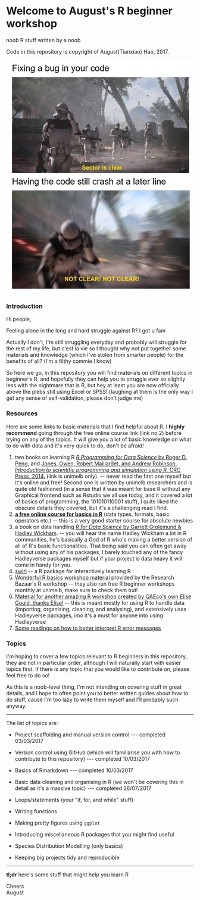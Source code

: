 # Welcome to August's R beginner workshop
noob R stuff written by a noob

Code in this repository is copyright of August(Tianxiao) Hao, 2017.  


![](Misc/maymay.jpg)


### Introduction

Hi people, 

Feeling alone in the long and hard struggle against R? I got u fam  

Actually I don't, I'm still struggling everyday and probably will struggle for the rest of my life, but  c'est la vie so I thought why not put together some materials and knowledge (which I've stolen from smarter people) for the benefits of all? (I'm a filthy commie I know)  

So here we go, in this repository you will find materials on different topics in beginner's R, and hopefully they can help you to struggle ever so slightly less with the nightmare that is R, but hey at least you are now officially above the plebs still using Excel or SPSS! (laughing at them is the only way I get any sense of self-validation, please don't judge me)  

### Resources

Here are some links to basic materials that I find helpful about R. I **highly recommend** going through the free online course link (link no.2) before trying on any of the topics. It will give you a lot of basic knowledge on what to do with data and it's very quick to do, don't be afraid!  

1. two books on learning R [*R Programming for Data Science* by Roger D. Peng](http://www.cs.upc.edu/~robert/teaching/estadistica/rprogramming.pdf), and [Jones, Owen, Robert Maillardet, and Andrew Robinson. *Introduction to scientific programming and simulation using R.* CRC Press, 2014.](https://www-taylorfrancis-com.ezp.lib.unimelb.edu.au/books/9781420068740) (link is unimelb only). -- never read the first one myself but it's online and free! Second one is written by unimelb researchers and is quite old fashioned (in a sense that it was meant for base R without any Graphical frontend such as Rstudio we all use today, and it covered a lot of basics of programming, the 101010110001 stuff), I quite liked the obscure details they covered, but it's a challenging read I find.
2. [**a free online course for basics in R**](https://www.datacamp.com/courses/free-introduction-to-r) (data types, formats, basic operators etc.) -- this is a very good starter course for absolute newbies
3. a book on data handling [*R for Data Science* by Garrett Grolemund & Hadley Wickham](http://r4ds.had.co.nz/index.html). -- you will hear the name Hadley Wickham a lot in R communities, he's basically a God of R who's making a better version of all of R's basic functionalities. That being said you can often get away without using any of his packages, I barely touched any of the fancy Hadleyverse packages myself but if your project is data heavy it will come in handy for you.
4. [swirl](http://swirlstats.com/) -- a R package for interactively learning R
5. [Wonderful R basics workshop material](https://nikkirubinstein.gitbooks.io/resguides-introductory-r-workshop/content/content/01-rstudio-intro.html) provided by the Research Bazaar's R workshop -- they also run free R beginner workshops monthly at unimelb, make sure to check them out!
6. [Material for another amazing R workshop created by QAEco's own Elise Gould, thanks Elise!](https://github.com/egouldo/VicBioCon17_data_wrangling) -- this is meant mostly for using R to handle data (importing, organising, cleaning, and analysing), and extensively uses Hadleyverse packages, imo it's a must for anyone into using Hadleyverse  
7. [Some readings on how to better interpret R error messages](https://methodsblog.wordpress.com/2018/01/26/r-errors/?utm_source=feedburner&utm_medium=email&utm_campaign=Feed%3A+wordpress%2Fmethodsblog+%28methods.blog%29)

### Topics

I'm hoping to cover a few topics relevant to R beginners in this repository, they are not in particular order, although I will naturally start with easier topics first. If there is any topic that you would like to contribute on, please feel free to do so!  

As this is a noob-level thing, I'm not intending on covering stuff in great details, and I hope to often point you to better written guides about how to do stuff, cause I'm too lazy to write them myself and I'll probably such anyway.


***

The list of topics are:  

* Project scaffolding and manual version control --- completed 03/03/2017

* Version control using GitHub (which will familiarise you with how to contribute to this repository) --- completed 10/03/2017

* Basics of Rmarkdown --- completed 10/03/2017

* Basic data cleaning and organising in R (we won't be covering this in detail as it's a massive topic) --- completed 26/07/2017

* Loops/statements (your "if, for, and while" stuff)

* Writing functions

* Making pretty figures using ```ggplot```

* Introducing miscellaneous R packages that you might find useful 

* Species Distribution Modelling (only basics)  

* Keeping big projects tidy and reproducible

***

**tl;dr** here's some stuff that might help you learn R  


Cheers  
August